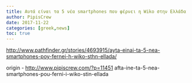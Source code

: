 ```yaml
---
title: Αυτά είναι τα 5 νέα smartphones που φέρνει η Wiko στην Ελλάδα
author: PipisCrew
date: 2017-11-22
categories: [greek,news]
toc: true
---
```


http://www.pathfinder.gr/stories/4693915/ayta-einai-ta-5-nea-smartphones-poy-fernei-h-wiko-sthn-ellada/

origin - http://www.pipiscrew.com/?p=11451 afta-ine-ta-5-nea-smartphones-pou-ferni-i-wiko-stin-ellada